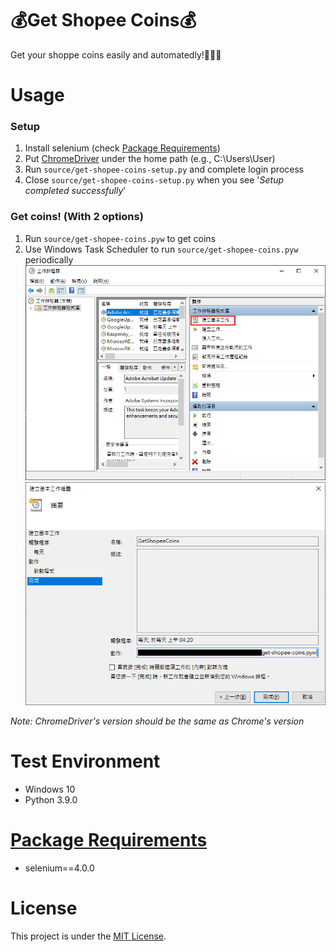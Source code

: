 # :moneybag:Get Shopee Coins:moneybag:
Get your shoppe coins easily and automatedly!:money_mouth_face::money_mouth_face::money_mouth_face:

# Usage
### Setup
1. Install selenium (check [Package Requirements](#package-requirements))
2. Put [ChromeDriver](https://chromedriver.chromium.org/downloads) under the home path (e.g., C:\Users\User)
3. Run `source/get-shopee-coins-setup.py` and complete login process
4. Close `source/get-shopee-coins-setup.py` when you see '_Setup completed successfully_'
### Get coins! (With 2 options)
1. Run `source/get-shopee-coins.pyw` to get coins
2. Use Windows Task Scheduler to run `source/get-shopee-coins.pyw` periodically
    <img src="./media/task-scheduler-1.png" width="500">
    <img src="./media/task-scheduler-2.png" width="500">

_Note: ChromeDriver's version should be the same as Chrome's version_

# Test Environment
+ Windows 10
+ Python 3.9.0

# [Package Requirements](./requirements.bat)
+ selenium==4.0.0

# License
This project is under the [MIT License](./LICENSE).
